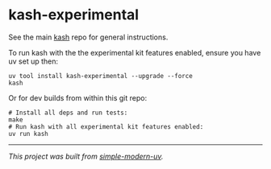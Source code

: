 # kash-experimental

See the main [kash](https://github.com/jlevy/kash) repo for general instructions.

To run kash with the the experimental kit features enabled, ensure you have uv set up
then:

```shell
uv tool install kash-experimental --upgrade --force
kash
```

Or for dev builds from within this git repo:

```shell
# Install all deps and run tests:
make
# Run kash with all experimental kit features enabled:
uv run kash
```

* * *

*This project was built from
[simple-modern-uv](https://github.com/jlevy/simple-modern-uv).*
